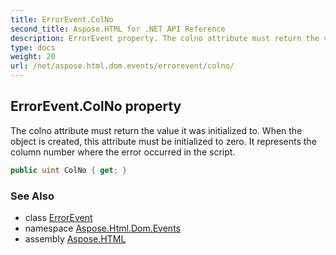 ```yaml
---
title: ErrorEvent.ColNo
second_title: Aspose.HTML for .NET API Reference
description: ErrorEvent property. The colno attribute must return the value it was initialized to. When the object is created this attribute must be initialized to zero. It represents the column number where the error occurred in the script
type: docs
weight: 20
url: /net/aspose.html.dom.events/errorevent/colno/
---
```

## ErrorEvent.ColNo property

The colno attribute must return the value it was initialized to. When the object is created, this attribute must be initialized to zero. It represents the column number where the error occurred in the script.

```csharp
public uint ColNo { get; }
```

### See Also

* class [ErrorEvent](../)
* namespace [Aspose.Html.Dom.Events](../../errorevent/)
* assembly [Aspose.HTML](../../../)

